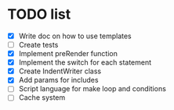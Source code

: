 # TODO list

- [x] Write doc on how to use templates
- [ ] Create tests
- [x] Implement preRender function
- [x] Implement the switch for each statement
- [x] Create IndentWriter class
- [x] Add params for includes
- [ ] Script language for make loop and conditions
- [ ] Cache system
